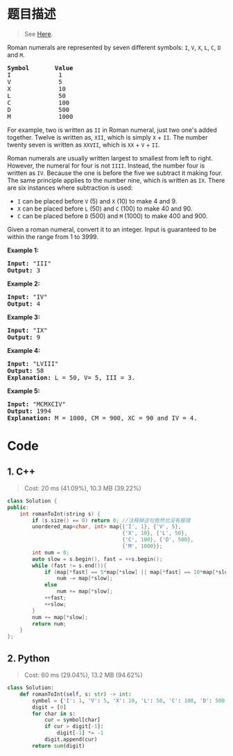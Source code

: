 # 题目描述

> See [Here](https://leetcode.com/problems/roman-to-integer/).

<div><p>Roman numerals are represented by seven different symbols:&nbsp;<code>I</code>, <code>V</code>, <code>X</code>, <code>L</code>, <code>C</code>, <code>D</code> and <code>M</code>.</p>

<pre><strong>Symbol</strong>       <strong>Value</strong>
I             1
V             5
X             10
L             50
C             100
D             500
M             1000</pre>

<p>For example,&nbsp;two is written as <code>II</code>&nbsp;in Roman numeral, just two one's added together. Twelve is written as, <code>XII</code>, which is simply <code>X</code> + <code>II</code>. The number twenty seven is written as <code>XXVII</code>, which is <code>XX</code> + <code>V</code> + <code>II</code>.</p>

<p>Roman numerals are usually written largest to smallest from left to right. However, the numeral for four is not <code>IIII</code>. Instead, the number four is written as <code>IV</code>. Because the one is before the five we subtract it making four. The same principle applies to the number nine, which is written as <code>IX</code>. There are six instances where subtraction is used:</p>

<ul>
	<li><code>I</code> can be placed before <code>V</code> (5) and <code>X</code> (10) to make 4 and 9.&nbsp;</li>
	<li><code>X</code> can be placed before <code>L</code> (50) and <code>C</code> (100) to make 40 and 90.&nbsp;</li>
	<li><code>C</code> can be placed before <code>D</code> (500) and <code>M</code> (1000) to make 400 and 900.</li>
</ul>

<p>Given a roman numeral, convert it to an integer. Input is guaranteed to be within the range from 1 to 3999.</p>

<p><strong>Example 1:</strong></p>

<pre><strong>Input:</strong>&nbsp;"III"
<strong>Output:</strong> 3</pre>

<p><strong>Example 2:</strong></p>

<pre><strong>Input:</strong>&nbsp;"IV"
<strong>Output:</strong> 4</pre>

<p><strong>Example 3:</strong></p>

<pre><strong>Input:</strong>&nbsp;"IX"
<strong>Output:</strong> 9</pre>

<p><strong>Example 4:</strong></p>

<pre><strong>Input:</strong>&nbsp;"LVIII"
<strong>Output:</strong> 58
<strong>Explanation:</strong> L = 50, V= 5, III = 3.
</pre>

<p><strong>Example 5:</strong></p>

<pre><strong>Input:</strong>&nbsp;"MCMXCIV"
<strong>Output:</strong> 1994
<strong>Explanation:</strong> M = 1000, CM = 900, XC = 90 and IV = 4.</pre>
</div>

# Code

## 1. C++

> Cost: 20 ms (41.09%), 10.3 MB (39.22%)

```C++
class Solution {
public:
    int romanToInt(string s) {
        if (s.size() == 0) return 0; //注释掉这句竟然也没有报错
        unordered_map<char, int> map{{'I', 1}, {'V', 5},
                                     {'X', 10}, {'L', 50},
                                     {'C', 100}, {'D', 500}, 
                                     {'M', 1000}};
        int num = 0;
        auto slow = s.begin(), fast = ++s.begin();
        while (fast != s.end()){
            if (map[*fast] == 5*map[*slow] || map[*fast] == 10*map[*slow])
                num -= map[*slow];
            else
                num += map[*slow];
            ++fast;
            ++slow;
        }
        num += map[*slow];
        return num;
    }
};
```

## 2. Python

> Cost: 60 ms (29.04%), 13.2 MB (94.62%)

```python
class Solution:
    def romanToInt(self, s: str) -> int:
        symbol = {'I': 1, 'V': 5, 'X': 10, 'L': 50, 'C': 100, 'D': 500, 'M': 1000}
        digit = [0]
        for char in s:
            cur = symbol[char]
            if cur > digit[-1]:
                digit[-1] *= -1
            digit.append(cur)
        return sum(digit)
```

